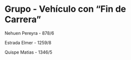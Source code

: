 # Grupo - Vehículo con “Fin de Carrera”

Nehuen Pereyra - 878/6

Estrada Elmer - 1259/8

Quispe Matias - 1346/5
